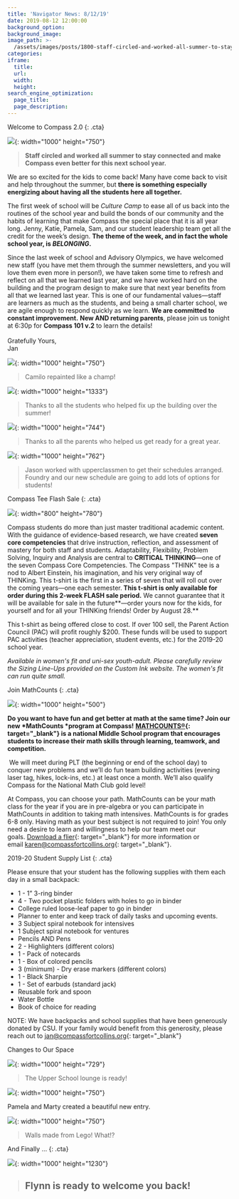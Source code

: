 ```yaml
---
title: 'Navigator News: 8/12/19'
date: 2019-08-12 12:00:00
background_option:
background_image:
image_path: >-
  /assets/images/posts/1800-staff-circled-and-worked-all-summer-to-stay-connected-and-to-make-compass-even-better-for-this-next-school-year-.jpg
categories:
iframe:
  title:
  url:
  width:
  height:
search_engine_optimization:
  page_title:
  page_description:
---
```


Welcome to Compass 2.0
{: .cta}

![](/assets/images/staff-circled-and-worked-all-summer-to-stay-connected-and-to-make-compass-even-better-for-this-next-school-year-.jpg){: width="1000" height="750"}

> **Staff circled and worked all summer to stay connected and make Compass even better for this next school year.**

We are so excited for the kids to come back\! Many have come back to visit and help throughout the summer, but&nbsp;**there is something especially energizing about having all the students here all together.**

The first week of school will be&nbsp;*Culture Camp*&nbsp;to ease all of us back into the routines of the school year and build the bonds of our community and the habits of learning that make Compass the special place that it is all year long. Jenny, Katie, Pamela, Sam, and our student leadership team get all the credit for the week’s design.&nbsp;**The theme of the week, and in fact the whole school year, is&nbsp;*BELONGING*.&nbsp;**

Since the last week of school and Advisory Olympics, we have welcomed new staff (you have met them through the summer newsletters, and you will love them even more in person\!), we have taken some time to refresh and reflect on all that we learned last year, and we have worked hard on the building and the program design to make sure that next year benefits from all that we learned last year. This is one of our fundamental values—staff are learners as much as the students, and being a small charter school, we are agile enough to respond quickly as we learn.&nbsp;**We are committed to constant improvement.**&nbsp;**New AND returning parents**, please join us tonight at 6:30p for&nbsp;**Compass 101 v.2**&nbsp;to learn the details\!<br><br>Gratefully Yours,<br>Jan

![](/assets/images/camilo-re-painted-like-a-champ.jpg){: width="1000" height="750"}

> Camilo repainted like a champ\!

![](/assets/images/thanks-to-all-the-students-who-helped-fix-up-the-building-this-summer.jpg){: width="1000" height="1333"}

> Thanks to all the students who helped fix up the building over the summer\!

![](/assets/images/thanks-to-all-the-parents-who-helped-us-this-summer-to-be-ready-for-a-great-year.jpg){: width="1000" height="744"}

> Thanks to all the parents who helped us get ready for a great year.

![](/assets/images/jason-worked-with-upperclassman-to-get-their-schedules-arranged-this-week--foundry-and-our-new-schedule-are-going-to-add-lots-of-options-for-students.jpg){: width="1000" height="762"}

> Jason worked with upperclassmen to get their schedules arranged. Foundry and our new schedule are going to add lots of options for students\!

Compass Tee Flash Sale
{: .cta}

![](/assets/images/compass-collaborative-school-think-competency-shirt.jpg){: width="800" height="780"}

Compass students do more than just master traditional academic content. With the guidance of evidence-based research, we have created&nbsp;**seven core competencies**&nbsp;that drive instruction, reflection, and assessment of mastery for both staff and students. Adaptability, Flexibility, Problem Solving, Inquiry and Analysis are central to&nbsp;**CRITICAL THINKING**—one of the seven Compass Core Competencies. The Compass "THINK" tee is a nod to Albert Einstein, his imagination, and his very original way of THINKing. This t-shirt is the first in a series of seven that will roll out over the coming years—one each semester.**&nbsp;This t-shirt is only available for order during this 2-week FLASH sale period.**&nbsp;We cannot guarantee that it will be available for sale in the future**—order yours now for the kids, for yourself and for all your THINKing friends\! Order by August 28.**

This t-shirt as being offered close to cost. If over 100 sell, the Parent Action Council (PAC) will profit roughly $200. These funds will be used to support PAC activities (teacher appreciation, student events, etc.) for the 2019-20 school year.

*Available in women's fit and uni-sex youth-adult. Please carefully review the Sizing Line-Ups provided on the Custom Ink website. The women's fit can run quite small.*

Join MathCounts
{: .cta}

![](/assets/images/mathcounts.jpg){: width="1000" height="500"}

**Do you want to have fun and get better at math at the same time? Join our new&nbsp;*MathCounts&nbsp;*program at Compass\!**&nbsp;**[MATHCOUNTS&reg;](https://www.mathcounts.org){: target="_blank"} is a national Middle School program that encourages students to increase their math skills through learning, teamwork, and competition.**

&nbsp;We will meet during PLT (the beginning or end of the school day) to conquer new problems and we’ll do fun team building activities (evening laser tag, hikes, lock-ins, etc.) at least once a month. We’ll also qualify Compass for the National Math Club gold level\!&nbsp;

At Compass, you can choose your path. MathCounts can be your math class for the year if you are in pre-algebra or you can participate in MathCounts in addition to taking math intensives. MathCounts is for grades 6-8 only. Having math as your best subject is not required to join\! You only need a desire to learn and willingness to help our team meet our goals.&nbsp;[Download a flier](https://compassfortcollins.us14.list-manage.com/track/click?u=f92353bb4e553c0be87c16d55&amp;id=a48979e6d6&amp;e=d44f2694ec){: target="_blank"}&nbsp;for more information or email&nbsp;[karen@compassfortcollins.org](mailto:karen@compassfortcollins.org){: target="_blank"}.&nbsp;

2019-20 Student Supply List
{: .cta}

Please ensure that your student has the following supplies with them each day in a small backpack:

* 1 - 1” 3-ring binder
* 4 - Two pocket plastic folders with holes to go in binder
* College ruled loose-leaf paper to go in binder&nbsp;
* Planner to enter and keep track of daily tasks and upcoming events.
* 3 Subject spiral notebook for intensives
* 1 Subject spiral notebook for ventures
* Pencils AND Pens
* 2 - Highlighters (different colors)
* 1 - Pack of notecards
* 1 - Box of colored pencils
* 3 (minimum) - Dry erase markers (different colors)
* 1 - Black Sharpie
* 1 - Set of earbuds (standard jack)
* Reusable fork and spoon
* Water Bottle
* Book of choice for reading

NOTE: We have backpacks and school supplies that have been generously donated by CSU. If your family would benefit from this generosity, please reach out to&nbsp;[jan@compassfortcollins.org](mailto:jan@compassfortcollins.org){: target="_blank"}

Changes to Our Space

![](/assets/images/upper-school-lounge-is-ready.jpg){: width="1000" height="729"}

> The Upper School lounge is ready\!

![](/assets/images/marty-and-pamela-created-a-beautiful-new-entry-area-for-us.jpg){: width="1000" height="750"}

Pamela and Marty created a beautiful new entry.

![](/assets/images/walls-made-from-giant-legos-what.jpg){: width="1000" height="750"}

> Walls made from Lego\! What\!?

And Finally ...
{: .cta}

![](/assets/images/flynn-is-ready-to-welcome-you-back.jpg){: width="1000" height="1230"}

> ## Flynn is ready to welcome you back\!